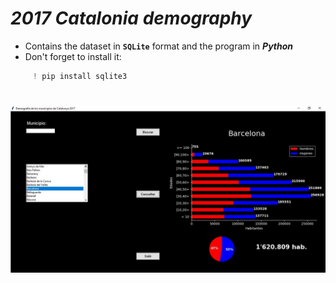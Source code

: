 # *2017 Catalonia demography*
- Contains the dataset in **`SQLite`**  format and the program in ***Python***
- Don't forget to install it:
```Python
     ! pip install sqlite3
  ```
#
![](Presentacion.jpg)
